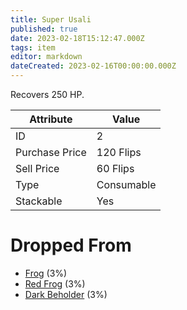 ```yaml
---
title: Super Usali
published: true
date: 2023-02-18T15:12:47.000Z
tags: item
editor: markdown
dateCreated: 2023-02-16T00:00:00.000Z
---
```


Recovers 250 HP.

|Attribute|Value|
|-|-|
|ID|2|
|Purchase Price|120 Flips|
|Sell Price|60 Flips|
|Type|Consumable|
|Stackable|Yes|


# Dropped From
 * [Frog](monsters/frog.md) (3%)
 * [Red Frog](monsters/red-frog.md) (3%)
 * [Dark Beholder](monsters/dark-beholder.md) (3%)

